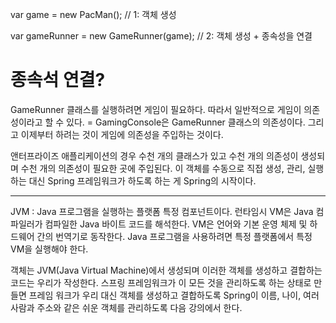 var game  = new PacMan(); // 1: 객체 생성


var gameRunner = new GameRunner(game); // 2: 객체 생성 + 종속성을 연결

# 종속석 연결?
GameRunner 클래스를 실행하려면 게임이 필요하다. 따라서 일반적으로 게임이 의존성이라고 할 수 있다.
= GamingConsole은 GameRunner 클래스의 의존성이다.
그리고 이제부터 하려는 것이 게임에 의존성을 주입하는 것이다.


앤터프라이즈 애플리케이션의 경우 수천 개의 클래스가 있고 수천 개의 의존성이 생성되며 수천 개의 의존성이 필요한 곳에 주입된다.
이 객체를 수동으로 직접 생성, 관리, 실행하는 대신 Spring 프레임워크가 하도록 하는 게 Spring의 시작이다.

---
JVM
: Java 프로그램을 실행하는 플랫폼 특정 컴포넌트이다.
런타임시 VM은 Java 컴파일러가 컴파일한 Java 바이트 코드를 해석한다. VM은 언어와 기본 운영 체제 및 하드웨어 간의 번역기로 동작한다.
Java 프로그램을 사용하려면 특정 플랫폼에서 특정 VM을 실행해야 한다.



객체는 JVM(Java Virtual Machine)에서 생성되며 이러한 객체를 생성하고 결합하는 코드는 우리가 작성한다.
스프링 프레임워크가 이 모든 것을 관리하도록 하는 상태로 만들면
프레임 워크가 우리 대신 객체를 생성하고 결합하도록
Spring이 이름, 나이, 여러 사람과 주소와 같은 쉬운 객체를 관리하도록 다음 강의에서 한다.
